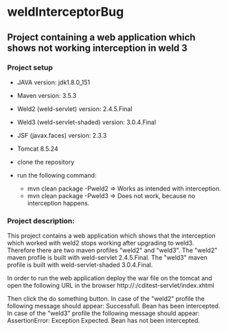 # weldInterceptorBug

## Project containing a web application which shows not working interception in weld 3

### Project setup

* JAVA version: jdk1.8.0_151
* Maven version: 3.5.3
* Weld2 (weld-servlet) version: 2.4.5.Final
* Weld3 (weld-servlet-shaded) version: 3.0.4.Final
* JSF (javax.faces) version: 2.3.3
* Tomcat 8.5.24

* clone the repository
* run the following command:
  * mvn clean package -Pweld2 => Works as intended with interception.
  * mvn clean package -Pweld3 => Does not work, because no interception happens.
  
### Project description:
This project contains a web application which shows that the interception which worked with weld2 stops working after upgrading to weld3. Therefore there are two maven profiles "weld2" and "weld3". The "weld2" maven profile is built with weld-servlet 2.4.5.Final. The "weld3" maven profile is built with weld-servlet-shaded 3.0.4.Final.

In order to run the web application deploy the war file on the tomcat and open the following URL in the browser 
http://<host>:<port>/cditest-servlet/index.xhtml

Then click the do something button. 
In case of the "weld2" profile the following message should appear:
Successfull. Bean has been intercepted.
In case of the "weld3" profile the following message should appear:
AssertionError: Exception Expected. Bean has not been intercepted.
